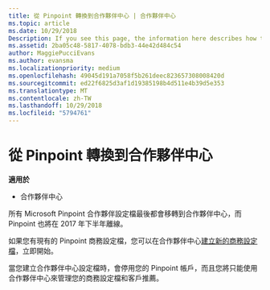 ```yaml
---
title: 從 Pinpoint 轉換到合作夥伴中心 | 合作夥伴中心
ms.topic: article
ms.date: 10/29/2018
Description: If you see this page, the information here describes how to transition from Pinpoint to Partner Center.
ms.assetid: 2ba05c48-5817-4078-bdb3-44e42d484c54
author: MaggiePucciEvans
ms.author: evansma
ms.localizationpriority: medium
ms.openlocfilehash: 49045d191a7058f5b261deec823657308008420d
ms.sourcegitcommit: ed22f6825d3af1d19385198b4d511e4b39d5e353
ms.translationtype: MT
ms.contentlocale: zh-TW
ms.lasthandoff: 10/29/2018
ms.locfileid: "5794761"
---
```

# <a name="transition-from-pinpoint-to-partner-center"></a>從 Pinpoint 轉換到合作夥伴中心

**適用於**

-  合作夥伴中心

所有 Microsoft Pinpoint 合作夥伴設定檔最後都會移轉到合作夥伴中心，而 Pinpoint 也將在 2017 年下半年離線。 

如果您有現有的 Pinpoint 商務設定檔，您可以在合作夥伴中心[建立新的商務設定檔](create-a-marketing-profile.md)，立即開始。

當您建立合作夥伴中心設定檔時，會停用您的 Pinpoint 帳戶，而且您將只能使用合作夥伴中心來管理您的商務設定檔和客戶推薦。